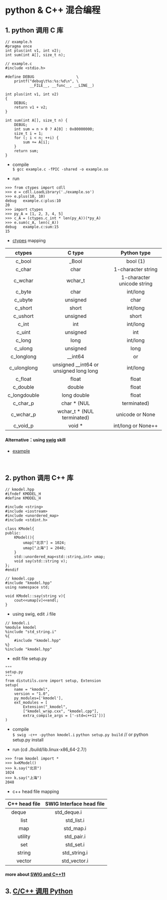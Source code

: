 # python & C++ 混合编程

## 1. python 调用 C 库

```
// example.h
#pragma once
int plus(int v1, int v2);
int sum(int A[], size_t n);
```
```
// example.c
#include <stdio.h>

#define DEBUG                   \
    printf("debug\t%s:%s:%d\n", \
           __FILE__, __func__, __LINE__)

int plus(int v1, int v2)
{
    DEBUG;
    return v1 + v2;
}

int sum(int A[], size_t n) {
    DEBUG;
    int sum = n > 0 ? A[0] : 0x80000000;
    size_t i = 1;
    for (; i < n; ++i) {
        sum += A[i];
    }
    return sum;
}
```

* compile <br/>
`$ gcc example.c -fPIC -shared -o example.so`

* run <br/>

```
>>> from ctypes import cdll
>>> e = cdll.LoadLibrary('./example.so')
>>> e.plus(10, 10)
debug	example.c:plus:10
20
>>> import ctypes
>>> py_A = [1, 2, 3, 4, 5]
>>> c_A = (ctypes.c_int * len(py_A))(*py_A)
>>> e.sum(c_A, len(c_A))
debug	example.c:sum:15
15
```

* [ctypes](https://docs.python.org/2/library/ctypes.html) mapping

 |  ctypes | C type | Python type  |
 | :-----: | :------: | :------:  | 
 |  c_bool | _Bool | bool (1)  |
 |  c_char | char | 1-character string  | 
 |  c_wchar | wchar_t | 1-character unicode string  | 
 |  c_byte | char | int/long  | 
 |  c_ubyte | unsigned | char | int/long  | 
 |  c_short | short | int/long  | 
 |  c_ushort | unsigned | short | int/long  | 
 |  c_int | int | int/long  | 
 |  c_uint | unsigned | int | int/long  | 
 |  c_long | long | int/long  | 
 |  c_ulong | unsigned | long | int/long  | 
 |  c_longlong | __int64 | or | long | long | int/long  | 
 |  c_ulonglong | unsigned __int64 or unsigned long long | int/long  | 
 |  c_float | float | float  | 
 |  c_double | double | float  | 
 |  c_longdouble | long double | float  | 
 |  c_char_p | char * (NUL | terminated) | string or None  | 
 |  c_wchar_p | wchar_t * (NUL terminated) | unicode or None  | 
 |  c_void_p | void * | int/long or None++  |



#### Alternative：using [swig](http://www.swig.org/Doc3.0/Introduction.html#Introduction_nn10) skill <br/>
* [example](http://www.swig.org/tutorial.html)

<br/>


## 2. python 调用 C++ 库

```
// kmodel.hpp
#ifndef KMODEL_H
#define KMODEL_H

#include <string>
#include <iostream>
#include <unordered_map>
#include <stdint.h>

class KModel{
public:
    KModel(){
        umap["北京"] = 1024;
        umap["上海"] = 2048;
    }
    std::unordered_map<std::string,int> umap; 
    void say(std::string v);
};
#endif
```
```
// kmodel.cpp
#include "kmodel.hpp"
using namespace std;

void KModel::say(string v){
    cout<<umap[v]<<endl;
}
```
* using swig, edit .i file <br/>
```
// kmodel.i
%module kmodel 
%include "std_string.i"
%{
    #include "kmodel.hpp"
%}
%include "kmodel.hpp"
```

* edit file setup.py <br/>
```
"""
setup.py
"""
from distutils.core import setup, Extension
setup(
    name = "kmodel",
    version = "1.0", 
    py_modules=['kmodel'],
    ext_modules = [
        Extension("_kmodel",
        ["kmodel_wrap.cxx", "kmodel.cpp"],
        extra_compile_args = ['-std=c++11'])]
)
```

* compile <br/>
`$ swig -c++ -python kmodel.i`
`python setup.py build` // or python setup.py install

* run (cd ./build/lib.linux-x86_64-2.7/) <br/>
```
>>> from kmodel import *
>>> k=KModel()
>>> k.say("北京")
1024
>>> k.say("上海")
2048
```

* c++ head file mapping <br/>

| C++ head file  | SWIG Interface head file |
| :------------: | :---------------------:  | 
|  deque         | std_deque.i              | 
|  list          | std_list.i               | 
|  map           | std_map.i                | 
|  utility       | std_pair.i               | 
|  set           | std_set.i                | 
|  string        | std_string.i             | 
|  vector        | std_vector.i             |


#### more about [SWIG and C++11](http://www.swig.org/Doc3.0/CPlusPlus11.html#CPlusPlus11)


## 3. [C/C++ 调用 Python](https://www.zhihu.com/question/23003213)




